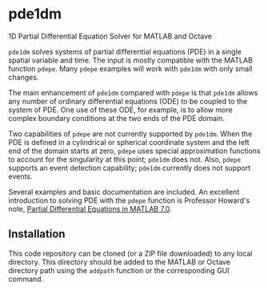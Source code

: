 # pde1dm
1D Partial Differential Equation Solver for MATLAB and Octave

`pde1dm` solves systems of partial differential equations (PDE) in a single
spatial variable and time. 
The input is mostly compatible with the MATLAB function `pdepe`. 
Many `pdepe` examples will work with `pde1dm` with only small changes. 

The main enhancement of `pde1dm` compared with `pdepe` is that 
`pde1dm` allows any number of ordinary differential equations (ODE) to be coupled to the system of PDE. 
One use of these ODE, for example, is to allow more complex boundary conditions at the two ends of the PDE domain. 

Two capabilities of `pdepe` are not currently supported by `pde1dm`.
When the PDE is defined in
a cylindrical or spherical coordinate system and the left end of the domain 
starts at zero, `pdepe` uses special approximation functions to account
for the singularity at this point; `pde1dm` does not. Also, `pdepe` supports
an event detection capability; `pde1dm` currently does not support events.

Several examples and basic documentation are included.
An excellent introduction to solving PDE with the `pdepe` function is
Professor Howard's note,
[Partial Differential Equations in MATLAB 7.0](http://www.math.tamu.edu/~phoward/m442/pdemat.pdf). 


## Installation ##
This code repository can be cloned (or a ZIP file downloaded) to any local directory.
This directory should be added to the MATLAB or Octave directory path using the `addpath`
function or the corresponding GUI command.
